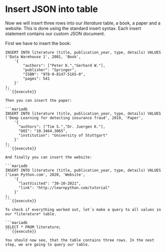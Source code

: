 # Insert JSON into table

Now we will insert three rows into our *literature* table, a book, a paper and a website.
This is done using the standard insert syntax. Each insert statement contains our custom JSON document.

First we have to insert the book:

```mariadb
INSERT INTO literature (title, publication_year, type, details) VALUES
('Data Warehouse 1', 2001, 'Book',
    '{
        "authors": ["Peter K.","Gerhard W."],
        "publisher": "Springer",
        "ISBN": "978-9-8147-5165-0",
        "pages": 541
    }'
);
```{{execute}}

Then you can insert the paper: 

```mariadb
INSERT INTO literature (title, publication_year, type, details) VALUES
('Deep Learning for detecting insurance fraud', 2019, 'Paper',
    '{
      "authors": ["Tim S.","Dr. Juergen K."],
      "DOI": "10.3464.3065",
      "institution": "University of Stuttgart"
    }'
);
```{{execute}}

And finally you can insert the website:

```mariadb
INSERT INTO literature (title, publication_year, type, details) VALUES
('Lean Python.com', 2020, 'Website',
    '{
      "lastVisited": "30-10-2021",
      "link": "http://learnpython.com/tutorial"
    }'
);
```{{execute}}

To check if everything worked out, let´s make a query to all values in our *literature* table.

```mariadb
SELECT * FROM literature;
```{{execute}}

You should now see, that the table contains three rows. In the next step, we are going to query our table.